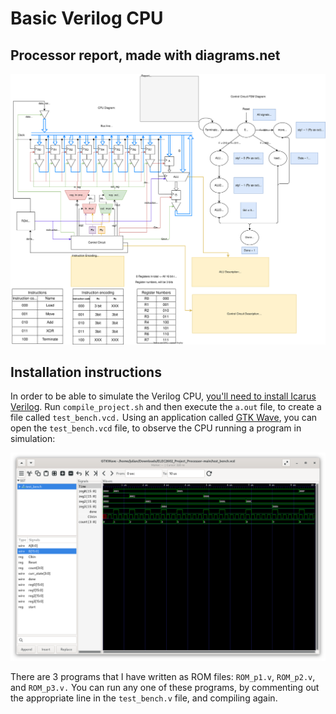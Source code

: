 # Basic Verilog CPU
## Processor report, made with diagrams.net
![CPU Diagram](ELEC2602-Project-Processor-Diagram.drawio.svg)
## Installation instructions
In order to be able to simulate the Verilog CPU, [you'll need to install Icarus Verilog](https://steveicarus.github.io/iverilog/usage/getting_started.html). Run `compile_project.sh` and then execute the `a.out` file, to create a file called `test_bench.vcd.` Using an application called [GTK Wave](https://github.com/gtkwave/gtkwave), you can open the `test_bench.vcd` file, to observe the CPU running a program in simulation:

![gtkwave](gtkwave.png)

There are 3 programs that I have written as ROM files: `ROM_p1.v`, `ROM_p2.v`, and `ROM_p3.v.` You can run any one of these programs, by commenting out the appropriate line in the `test_bench.v` file, and compiling again.
